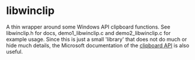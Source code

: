 # libwinclip
A thin wrapper around some Windows API clipboard functions.
See libwinclip.h for docs, demo1_libwinclip.c and demo2_libwinclip.c for example usage.
Since this is just a small 'library' that does not do much or hide much details,
the Microsoft documentation of the [clipboard API](https://docs.microsoft.com/en-us/windows/win32/dataxchg/clipboard) is also useful.